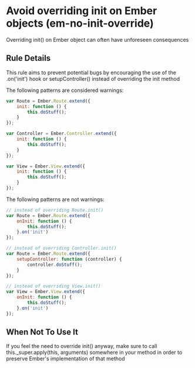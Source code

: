 # Avoid overriding init on Ember objects (em-no-init-override)

Overriding init() on Ember object can often have unforeseen consequences

## Rule Details

This rule aims to prevent potential bugs by encouraging the use of the .on('init') hook or setupController() instead of overriding the init method

The following patterns are considered warnings:

```js
var Route = Ember.Route.extend({
    init: function () {
        this.doStuff();
    }
});

var Controller = Ember.Controller.extend({
    init: function () {
        this.doStuff();
    }
});

var View = Ember.View.extend({
    init: function () {
        this.doStuff();
    }
});
```

The following patterns are not warnings:

```js
// instead of overriding Route.init()
var Route = Ember.Route.extend({
    onInit: function () {
        this.doStuff();
    }.on('init')
});

// instead of overriding Controller.init()
var Route = Ember.Route.extend({
    setupController: function (controller) {
        controller.doStuff();
    }
});

// instead of overriding View.init()
var View = Ember.View.extend({
    onInit: function () {
        this.doStuff();
    }.on('init')
});
```

## When Not To Use It

If you feel the need to override init() anyway, make sure to call this._super.apply(this, arguments) somewhere in your method in order to preserve Ember's implementation of that method

